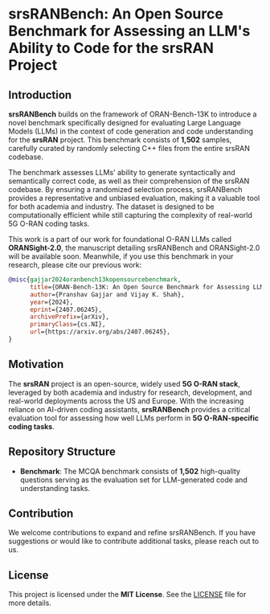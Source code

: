 # srsRANBench: An Open Source Benchmark for Assessing an LLM's Ability to Code for the srsRAN Project

## Introduction  

**srsRANBench** builds on the framework of ORAN-Bench-13K to introduce a novel benchmark specifically designed for evaluating Large Language Models (LLMs) in the context of code generation and code understanding for the **srsRAN** project. This benchmark consists of **1,502** samples, carefully curated by randomly selecting C++ files from the entire srsRAN codebase.  

The benchmark assesses LLMs' ability to generate syntactically and semantically correct code, as well as their comprehension of the srsRAN codebase. By ensuring a randomized selection process, srsRANBench provides a representative and unbiased evaluation, making it a valuable tool for both academia and industry. The dataset is designed to be computationally efficient while still capturing the complexity of real-world 5G O-RAN coding tasks.  

This work is a part of our work for foundational O-RAN LLMs called **ORANSight-2.0**, the manuscript detailing srsRANBench and ORANSight-2.0 will be available soon. Meanwhile, if you use this benchmark in your research, please cite our previous work:  

```bibtex
@misc{gajjar2024oranbench13kopensourcebenchmark,
      title={ORAN-Bench-13K: An Open Source Benchmark for Assessing LLMs in Open Radio Access Networks}, 
      author={Pranshav Gajjar and Vijay K. Shah},
      year={2024},
      eprint={2407.06245},
      archivePrefix={arXiv},
      primaryClass={cs.NI},
      url={https://arxiv.org/abs/2407.06245}, 
}
```  

## Motivation  

The **srsRAN** project is an open-source, widely used **5G O-RAN stack**, leveraged by both academia and industry for research, development, and real-world deployments across the US and Europe. With the increasing reliance on AI-driven coding assistants, **srsRANBench** provides a critical evaluation tool for assessing how well LLMs perform in **5G O-RAN-specific coding tasks**.  

## Repository Structure  

- **Benchmark**: The MCQA benchmark consists of **1,502** high-quality questions serving as the evaluation set for LLM-generated code and understanding tasks.  
## Contribution  

We welcome contributions to expand and refine srsRANBench. If you have suggestions or would like to contribute additional tasks, please reach out to us.  

## License  

This project is licensed under the **MIT License**. See the [LICENSE](LICENSE) file for more details.  
